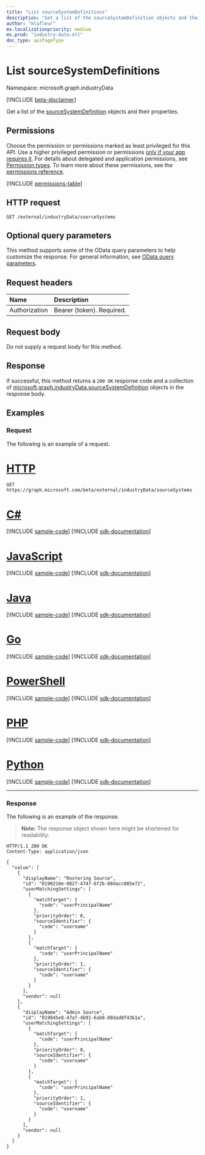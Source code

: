 ```yaml
---
title: "List sourceSystemDefinitions"
description: "Get a list of the sourceSystemDefinition objects and their properties."
author: "mlafleur"
ms.localizationpriority: medium
ms.prod: "industry-data-etl"
doc_type: apiPageType
---
```


# List sourceSystemDefinitions

Namespace: microsoft.graph.industryData

[!INCLUDE [beta-disclaimer](../../includes/beta-disclaimer.md)]

Get a list of the [sourceSystemDefinition](../resources/industrydata-sourcesystemdefinition.md) objects and their properties.

## Permissions

Choose the permission or permissions marked as least privileged for this API. Use a higher privileged permission or permissions [only if your app requires it](/graph/permissions-overview#best-practices-for-using-microsoft-graph-permissions). For details about delegated and application permissions, see [Permission types](/graph/permissions-overview#permission-types). To learn more about these permissions, see the [permissions reference](/graph/permissions-reference).

<!-- { "blockType": "permissions", "name": "industrydata_sourcesystemdefinition_list" } -->
[!INCLUDE [permissions-table](../includes/permissions/industrydata-sourcesystemdefinition-list-permissions.md)]

## HTTP request

<!-- {
  "blockType": "ignored"
}
-->

```http
GET /external/industryData/sourceSystems
```

## Optional query parameters

This method supports some of the OData query parameters to help customize the response. For general information, see [OData query parameters](/graph/query-parameters).

## Request headers

| Name          | Description               |
| :------------ | :------------------------ |
| Authorization | Bearer {token}. Required. |

## Request body

Do not supply a request body for this method.

## Response

If successful, this method returns a `200 OK` response code and a collection of [microsoft.graph.industryData.sourceSystemDefinition](../resources/industrydata-sourcesystemdefinition.md) objects in the response body.

## Examples

### Request

The following is an example of a request.

# [HTTP](#tab/http)
<!-- {
  "blockType": "request",
  "name": "list_sourcesystemdefinition"
}
-->

```msgraph-interactive
GET https://graph.microsoft.com/beta/external/industryData/sourceSystems
```

# [C#](#tab/csharp)
[!INCLUDE [sample-code](../includes/snippets/csharp/list-sourcesystemdefinition-csharp-snippets.md)]
[!INCLUDE [sdk-documentation](../includes/snippets/snippets-sdk-documentation-link.md)]

# [JavaScript](#tab/javascript)
[!INCLUDE [sample-code](../includes/snippets/javascript/list-sourcesystemdefinition-javascript-snippets.md)]
[!INCLUDE [sdk-documentation](../includes/snippets/snippets-sdk-documentation-link.md)]

# [Java](#tab/java)
[!INCLUDE [sample-code](../includes/snippets/java/list-sourcesystemdefinition-java-snippets.md)]
[!INCLUDE [sdk-documentation](../includes/snippets/snippets-sdk-documentation-link.md)]

# [Go](#tab/go)
[!INCLUDE [sample-code](../includes/snippets/go/list-sourcesystemdefinition-go-snippets.md)]
[!INCLUDE [sdk-documentation](../includes/snippets/snippets-sdk-documentation-link.md)]

# [PowerShell](#tab/powershell)
[!INCLUDE [sample-code](../includes/snippets/powershell/list-sourcesystemdefinition-powershell-snippets.md)]
[!INCLUDE [sdk-documentation](../includes/snippets/snippets-sdk-documentation-link.md)]

# [PHP](#tab/php)
[!INCLUDE [sample-code](../includes/snippets/php/list-sourcesystemdefinition-php-snippets.md)]
[!INCLUDE [sdk-documentation](../includes/snippets/snippets-sdk-documentation-link.md)]

# [Python](#tab/python)
[!INCLUDE [sample-code](../includes/snippets/python/list-sourcesystemdefinition-python-snippets.md)]
[!INCLUDE [sdk-documentation](../includes/snippets/snippets-sdk-documentation-link.md)]

---

### Response

The following is an example of the response.

> **Note:** The response object shown here might be shortened for readability.

<!-- {
  "blockType": "response",
  "truncated": true,
  "@odata.type": "Collection(microsoft.graph.industryData.sourceSystemDefinition)"
}
-->

```http
HTTP/1.1 200 OK
Content-Type: application/json

{
  "value": [
    {
      "displayName": "Rostering Source",
      "id": "0190210e-8827-4747-6f2b-08dacc885e72",
      "userMatchingSettings": [
        {
          "matchTarget": {
            "code": "userPrincipalName"
          },
          "priorityOrder": 0,
          "sourceIdentifier": {
            "code": "username"
          }
        },
        {
          "matchTarget": {
            "code": "userPrincipalName"
          },
          "priorityOrder": 1,
          "sourceIdentifier": {
            "code": "username"
          }
        }
      ],
      "vendor": null
    },
    {
      "displayName": "Admin Source",
      "id": "019845e8-47af-4b91-6ab8-08dad8f43b1a",
      "userMatchingSettings": [
        {
          "matchTarget": {
            "code": "userPrincipalName"
          },
          "priorityOrder": 0,
          "sourceIdentifier": {
            "code": "username"
          }
        },
        {
          "matchTarget": {
            "code": "userPrincipalName"
          },
          "priorityOrder": 1,
          "sourceIdentifier": {
            "code": "username"
          }
        }
      ],
      "vendor": null
    }
  ]
}
```
